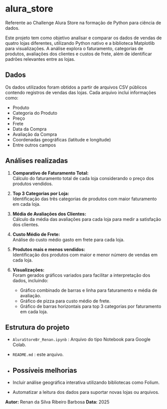 # alura_store
Referente ao Challenge Alura Store na formação de Python para ciência de dados.

Este projeto tem como objetivo analisar e comparar os dados de vendas de quatro lojas diferentes, utilizando Python nativo e a biblioteca Matplotlib para visualizações. A análise explora o faturamento, categorias de produtos, avaliações dos clientes e custos de frete, além de identificar padrões relevantes entre as lojas.

## Dados

Os dados utilizados foram obtidos a partir de arquivos CSV públicos contendo registros de vendas das lojas. Cada arquivo inclui informações como:

- Produto
- Categoria do Produto
- Preço
- Frete
- Data da Compra
- Avaliação da Compra
- Coordenadas geográficas (latitude e longitude)
- Entre outros campos

## Análises realizadas

1. **Comparativo de Faturamento Total:**  
   Cálculo do faturamento total de cada loja considerando o preço dos produtos vendidos.

2. **Top 3 Categorias por Loja:**  
   Identificação das três categorias de produtos com maior faturamento em cada loja.

3. **Média de Avaliações dos Clientes:**  
   Cálculo da média das avaliações para cada loja para medir a satisfação dos clientes.

4. **Custo Médio de Frete:**  
   Análise do custo médio gasto em frete para cada loja.

5. **Produtos mais e menos vendidos:**  
   Identificação dos produtos com maior e menor número de vendas em cada loja.

6. **Visualizações:**  
   Foram gerados gráficos variados para facilitar a interpretação dos dados, incluindo:  
   - Gráfico combinado de barras e linha para faturamento e média de avaliação.  
   - Gráfico de pizza para custo médio de frete.  
   - Gráfico de barras horizontais para top 3 categorias por faturamento em cada loja.  

## Estrutura do projeto

- `AluraStoreBr_Renan.ipynb` : Arquivo do tipo Notebook para Google Colab.  
- `README.md` : este arquivo.

- ## Possíveis melhorias

- Incluir análise geográfica interativa utilizando bibliotecas como Folium.  
- Automatizar a leitura dos dados para suportar novas lojas ou arquivos.  


**Autor:** Renan da Silva Ribeiro Barbosa
**Data:** 2025
